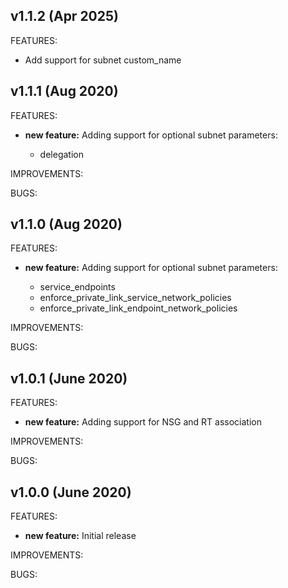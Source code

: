 ## v1.1.2 (Apr 2025)

FEATURES:
* Add support for subnet custom_name

## v1.1.1 (Aug 2020)

FEATURES: 
* **new feature:**  Adding support for optional subnet parameters:

  - delegation

IMPROVEMENTS:

BUGS:

## v1.1.0 (Aug 2020)

FEATURES: 
* **new feature:**  Adding support for optional subnet parameters:

  - service_endpoints
  - enforce_private_link_service_network_policies
  - enforce_private_link_endpoint_network_policies

IMPROVEMENTS:

BUGS:

## v1.0.1 (June 2020)

FEATURES: 
* **new feature:**  Adding support for NSG and RT association

IMPROVEMENTS:

BUGS:

## v1.0.0 (June 2020)

FEATURES: 
* **new feature:**  Initial release

IMPROVEMENTS:

BUGS:
